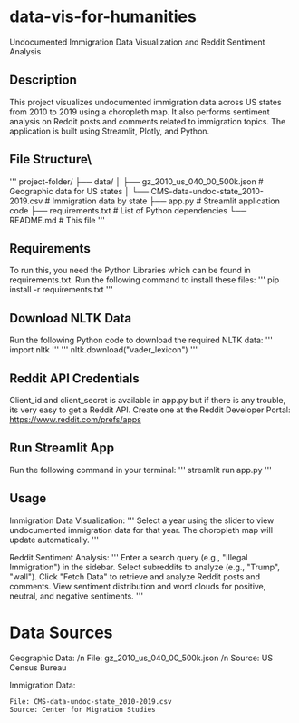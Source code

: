 # data-vis-for-humanities
Undocumented Immigration Data Visualization and Reddit Sentiment Analysis 

## Description
This project visualizes undocumented immigration data across US states from 2010 to 2019 using a choropleth map. It also performs sentiment analysis on Reddit posts and comments related to immigration topics. The application is built using Streamlit, Plotly, and Python.

## File Structure\
'''
project-folder/
├── data/
│   ├── gz_2010_us_040_00_500k.json  # Geographic data for US states
│   └── CMS-data-undoc-state_2010-2019.csv  # Immigration data by state
├── app.py  # Streamlit application code
├── requirements.txt  # List of Python dependencies
└── README.md  # This file
'''
## Requirements
To run this, you need the Python Libraries which can be found in requirements.txt. Run the following command to install these files:
'''
pip install -r requirements.txt
'''
## Download NLTK Data
Run the following Python code to download the required NLTK data:
'''
import nltk
'''
'''
nltk.download("vader_lexicon")
'''

## Reddit API Credentials
Client_id and client_secret is available in app.py but if there is any trouble, its very easy to get a Reddit API. Create one at the Reddit Developer Portal: https://www.reddit.com/prefs/apps

## Run Streamlit App
Run the following command in your terminal:
'''
streamlit run app.py
'''
## Usage
Immigration Data Visualization:
    '''
    Select a year using the slider to view undocumented immigration data for that year.
    The choropleth map will update automatically.
    '''

Reddit Sentiment Analysis:
    '''
    Enter a search query (e.g., "Illegal Immigration") in the sidebar.
    Select subreddits to analyze (e.g., "Trump", "wall").
    Click "Fetch Data" to retrieve and analyze Reddit posts and comments.
    View sentiment distribution and word clouds for positive, neutral, and negative sentiments.
    '''


# Data Sources
Geographic Data: /n
    File: gz_2010_us_040_00_500k.json /n
    Source: US Census Bureau


Immigration Data:
  
    File: CMS-data-undoc-state_2010-2019.csv
    Source: Center for Migration Studies

